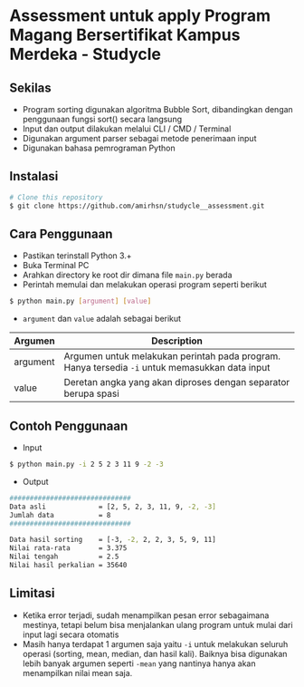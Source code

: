 # Assessment untuk apply Program Magang Bersertifikat Kampus Merdeka - Studycle

## Sekilas
- Program sorting digunakan algoritma Bubble Sort, dibandingkan dengan penggunaan fungsi sort() secara langsung
- Input dan output dilakukan melalui CLI / CMD / Terminal
- Digunakan argument parser sebagai metode penerimaan input
- Digunakan bahasa pemrograman Python

## Instalasi
```bash
# Clone this repository
$ git clone https://github.com/amirhsn/studycle__assessment.git
```
## Cara Penggunaan
- Pastikan terinstall Python 3.+
- Buka Terminal PC
- Arahkan directory ke root dir dimana file `main.py` berada
- Perintah memulai dan melakukan operasi program seperti berikut
```bash
$ python main.py [argument] [value]
```
- `argument` dan `value` adalah sebagai berikut

| Argumen       |   Description |
| ------------- | ------------- |
| argument      | Argumen untuk melakukan perintah pada program. Hanya tersedia `-i` untuk memasukkan data input                           |
| value     | Deretan angka yang akan diproses dengan separator berupa spasi        |

## Contoh Penggunaan
- Input
```bash
$ python main.py -i 2 5 2 3 11 9 -2 -3  
```
- Output
```bash
##############################
Data asli             = [2, 5, 2, 3, 11, 9, -2, -3]
Jumlah data           = 8
##############################

Data hasil sorting    = [-3, -2, 2, 2, 3, 5, 9, 11]
Nilai rata-rata       = 3.375
Nilai tengah          = 2.5
Nilai hasil perkalian = 35640 
```

## Limitasi
- Ketika error terjadi, sudah menampilkan pesan error sebagaimana mestinya, tetapi belum bisa menjalankan ulang program untuk mulai dari input lagi secara otomatis
- Masih hanya terdapat 1 argumen saja yaitu `-i` untuk melakukan seluruh operasi (sorting, mean, median, dan hasil kali). Baiknya bisa digunakan lebih banyak argumen seperti `-mean` yang nantinya hanya akan menampilkan nilai mean saja.
